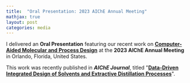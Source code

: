 ```yaml
---
title:  "Oral Presentation: 2023 AIChE Annual Meeting"
mathjax: true
layout: post
categories: media
---
```


I delivered an **Oral Presentation** featuring our recent work on **[Computer-Aided Molecular and Process Design](https://aiche.confex.com/aiche/2023/meetingapp.cgi/Paper/663111)** at the **2023 AIChE Annual Meeting** in Orlando, Florida, United States.

This work was recently published in **_AIChE Journal_**, titled "**[Data-Driven Integrated Design of Solvents and Extractive Distillation Processes](https://doi.org/10.1002/aic.18236)**".
